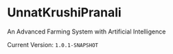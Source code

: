 # UnnatKrushiPranali
An Advanced Farming System with Artificial Intelligence

Current Version: `1.0.1-SNAPSHOT`
